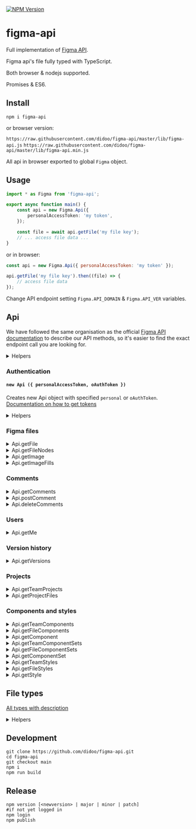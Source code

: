 [![NPM Version](https://badge.fury.io/js/figma-api.svg?style=flat)](https://www.npmjs.com/package/figma-api)

# figma-api

Full implementation of [Figma API](https://www.figma.com/developers/docs).

Figma api's file fully typed with TypeScript.

Both browser & nodejs supported.

Promises & ES6.

## Install

`npm i figma-api`

or browser version:

`https://raw.githubusercontent.com/didoo/figma-api/master/lib/figma-api.js`
`https://raw.githubusercontent.com/didoo/figma-api/master/lib/figma-api.min.js`

All api in browser exported to global `Figma` object.

## Usage

```ts
import * as Figma from 'figma-api';

export async function main() {
    const api = new Figma.Api({
        personalAccessToken: 'my token',
    });

    const file = await api.getFile('my file key');
    // ... access file data ...
}
```

or in browser:

```js
const api = new Figma.Api({ personalAccessToken: 'my token' });

api.getFile('my file key').then((file) => {
    // access file data
});
```

Change API endpoint setting `Figma.API_DOMAIN` & `Figma.API_VER` variables.

## Api

We have followed the same organisation as the official [Figma API documentation](https://www.figma.com/developers/api) to describe our API methods, so it's easier to find the exact endpoint call you are looking for.

<details>
<summary>
Helpers
</summary>

`Api.appendHeaders(headers: {}): void`
Populate headers with auth.

`Api.request<T>(url, opts): Promise<T>`
Make request with auth headers.
</details>

### Authentication

#### `new Api ({ personalAccessToken, oAuthToken })`

Creates new Api object with specified `personal` or `oAuthToken`.
[Documentation on how to get tokens](https://www.figma.com/developers/api#authentication)

<details>
<summary>
Helpers
</summary>

```ts
function oAuthLink(
    client_id: string,
    redirect_uri: string,
    scope: 'file_read',
    state: string,
    response_type: 'code',
): string;
```
Returns link for OAuth auth flow.
User should open this link, allow access and he will be redirected to `redirect_uri?code=<code>`.
Then you should use `oAuthToken` method to get `access token`.

```ts
function oAuthToken(
    client_id: string,
    client_secret: string,
    redirect_uri: string,
    code: string,
    grant_type: 'authorization_code',
): Promise<{
    access_token: string,
    refresh_token: string,
    expires_in: number,
}>
```
Returns `access token` info from oauth code (see `oAuthLink` method).
</details>


### Figma files

<details>
<summary>
Api.getFile
</summary>

```ts
Api.getFile(fileKey, opts?: { version?, ids?, depth?, geometry?, plugin_data?: string, branch_data?: boolean })
```
[Require file data](https://www.figma.com/developers/api#get-files-endpoint) with specified version.
</details>

<details>
<summary>
Api.getFileNodes
</summary>

```ts
Api.getFileNodes(fileKey, ids, opts?: { version?, depth?, geometry?, plugin_data? })
```
[Require file nodes data](https://www.figma.com/developers/api#get-file-nodes-endpoint) with specified version.
</details>

<details>
<summary>
Api.getImage
</summary>

```ts
Api.getImage(fileKey, opts?: { ids, scale, format, svg_include_id?, svg_simplify_stroke?, use_absolute_bounds?, version?: string })
```
[Renders images](https://www.figma.com/developers/api#get-images-endpoint) from a file.
</details>

<details>
<summary>
Api.getImageFills
</summary>

```ts
Api.getImageFills(fileKey)
```

[Returns download links for all images present in image fills in a document.](https://www.figma.com/developers/api#get-image-fills-endpoint)
</details>

### Comments

<details>
<summary>
Api.getComments
</summary>

```ts
Api.getComments(fileKey)
```
[List of comments](https://www.figma.com/developers/api#get-comments-endpoint) left on the file.
</details>

<details>
<summary>
Api.postComment
</summary>

```ts
Api.postComment(fileKey, message, client_meta, comment_id?)
```
[Posts a new comment on the file](https://www.figma.com/developers/api#post-comments-endpoint).
</details>

<details>
<summary>
Api.deleteComments
</summary>

```ts
Api.deleteComment(fileKey, comment_id)
```
[Deletes a specific comment](https://www.figma.com/developers/api#delete-comments-endpoint). Only the person who made the comment is allowed to delete it.
</details>

### Users

<details>
<summary>
Api.getMe
</summary>

```ts
Api.getMe()
```
[You can use the Users Endpoint](https://www.figma.com/developers/api#users-endpoints) to access information regarding the currently authenticated User. When using OAuth 2, the User in question must be authenticated through the Figma API to access their information.
</details>

### Version history

<details>
<summary>
Api.getVersions
</summary>

```ts
Api.getVersions(fileKey)
```
A [list of the version](https://www.figma.com/developers/api#get-file-versions-endpoint) history of a file. The version history consists of versions, manually-saved additions to the version history of a file.
If the account is not on a paid team, version history is limited to the past 30 days. Note that version history will not include autosaved versions.
</details>

### Projects

<details>
<summary>
Api.getTeamProjects
</summary>

```ts
Api.getTeamProjects(team_id)
```
[Lists the projects](https://www.figma.com/developers/api#get-team-projects-endpoint) for a specified team. Note that this will only return projects visible to the authenticated user or owner of the developer token. Note: it is not currently possible to programmatically obtain the team id of a user just from a token. To obtain a team id, navigate to a team page of a team you are a part of. The team id will be present in the URL after the word team and before your team name.
</details>

<details>
<summary>
Api.getProjectFiles
</summary>

```ts
Api.getProjectFiles(project_id, opts?: { branch_data?: boolean })
```
[List the files](https://www.figma.com/developers/api#get-project-files-endpoint) in a given project.
</details>

### Components and styles

<details>
<summary>
Api.getTeamComponents
</summary>

```ts
Api.getTeamComponents(team_id, opts?: { page_size?, after?, before? })
```

[Get a paginated list of published components](https://www.figma.com/developers/api#get-team-components-endpoint) within a team library.
</details>

<details>
<summary>
Api.getFileComponents
</summary>

```ts
Api.getFileComponents(fileKey)
```

[Get a list of published components](https://www.figma.com/developers/api#get-file-components-endpoint) within a file library.
</details>

<details>
<summary>
Api.getComponent
</summary>

```ts
Api.getComponent(key)
```

[Get metadata on a component by key.](https://www.figma.com/developers/api#get-component-endpoint)
</details>

<details>
<summary>
Api.getTeamComponentSets
</summary>

```ts
Api.getTeamComponentSets(team_id, opts?: { page_size?, after?, before? })
```

[Get a paginated list of published component_sets](https://www.figma.com/developers/api#get-team-component-sets-endpoint) within a team library.
</details>

<details>
<summary>
Api.getFileComponentSets
</summary>

```ts
Api.getFileComponentSets(file_key)
```

[Get a list of published component_sets](https://www.figma.com/developers/api#get-file-component-sets-endpoint) within a file library.
</details>

<details>
<summary>
Api.getComponentSet
</summary>

```ts
Api.getComponentSet(key)
```

[Get metadata on a component_set by key.](https://www.figma.com/developers/api#get-component-sets-endpoint)
</details>

<details>
<summary>
Api.getTeamStyles
</summary>

```ts
Api.getTeamStyles(team_id, opts?: { page_size?, after?, before? })
```

[Get a paginated list of published styles](https://www.figma.com/developers/api#get-team-styles-endpoint) within a team library.
</details>

<details>
<summary>
Api.getFileStyles
</summary>

```ts
Api.getFileStyles(file_key)
```

[Get a list of published styles](https://www.figma.com/developers/api#get-file-styles-endpoint) within a file library.
</details>

<details>
<summary>
Api.getStyle
</summary>

```ts
Api.getStyle(key)
```

[Get metadata on a style by key.](https://www.figma.com/developers/api#get-style-endpoint)

</details>

## File types

[All types with description](src/ast-types.ts)

<details>
<summary>
Helpers
</summary>

```ts
isEffectShadow(effect: Effect): effect is EffectShadow;
```
Check if effect is one of shadow effects.

```ts
isEffectBlur(effect: Effect): effect is EffectBlur;
```
Check if effect is one of blur effects.

```ts
isPaintSolid(paint: Paint): paint is PaintSolid;
isPaintGradient(paint: Paint): paint is PaintGradient;
isPaintImage(paint: Paint): paint is PaintImage;
```
Check if paint is one of pain types.

```ts
isNodeType<NodeType>(node: Node): node is type of NodeType;
```
Check if node is type of specified node.

</details>

## Development

```
git clone https://github.com/didoo/figma-api.git
cd figma-api
git checkout main
npm i
npm run build
```

## Release

```
npm version [<newversion> | major | minor | patch]
#if not yet logged in
npm login
npm publish
```
